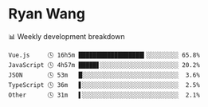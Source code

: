 # Ryan Wang

 <!-- waka-box start -->
📊 Weekly development breakdown
```text
Vue.js     🕓 16h5m ██████████████████▍░░░░░░░░░ 65.8%
JavaScript 🕓 4h57m █████▋░░░░░░░░░░░░░░░░░░░░░░ 20.2%
JSON       🕓 53m   █░░░░░░░░░░░░░░░░░░░░░░░░░░░  3.6%
TypeScript 🕓 36m   ▋░░░░░░░░░░░░░░░░░░░░░░░░░░░  2.5%
Other      🕓 31m   ▌░░░░░░░░░░░░░░░░░░░░░░░░░░░  2.1%
```
<!-- Powered by https://github.com/YouEclipse/waka-box-go . -->
<!-- waka-box end -->